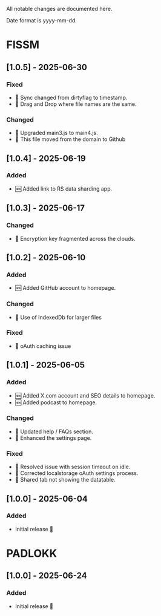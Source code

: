 
All notable changes are documented here.

Date format is yyyy-mm-dd.

# FISSM

## [1.0.5] - 2025-06-30
### Fixed
- 🐛 Sync changed from dirtyflag to timestamp.
- 🐛 Drag and Drop where file names are the same.

### Changed
- 🔧 Upgraded main3.js to main4.js.
- 🔧 This file moved from the domain to Github 

## [1.0.4] - 2025-06-19
### Added
- 🆕 Added link to RS data sharding app.

## [1.0.3] - 2025-06-17
### Changed
- 🔧 Encryption key fragmented across the clouds.

## [1.0.2] - 2025-06-10
### Added
- 🆕 Added GitHub account to homepage.

### Changed
- 🔧 Use of IndexedDb for larger files

### Fixed
- 🐛 oAuth caching issue

## [1.0.1] - 2025-06-05
### Added
- 🆕 Added X.com account and SEO details to homepage.
- 🆕 Added podcast to homepage.

### Changed
- 🔧 Updated help / FAQs section.
- 🔧 Enhanced the settings page.

### Fixed
- 🐛 Resolved issue with session timeout on idle.
- 🐛 Corrected localstorage oAuth settings process.
- 🐛 Shared tab not showing the datatable.

## [1.0.0] - 2025-06-04
### Added
- Initial release 🎉

# PADLOKK
## [1.0.0] - 2025-06-24
### Added
- Initial release 🎉
